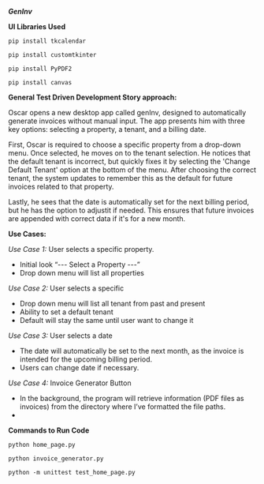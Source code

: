 ***GenInv***

**UI Libraries Used**

`pip install tkcalendar`

`pip install customtkinter`

`pip install PyPDF2`

`pip install canvas`

**General Test Driven Development Story approach:**

Oscar opens a new desktop app called genInv, designed to automatically generate invoices without manual input. The app presents him with three key options: selecting a property, a tenant, and a billing date. 

First, Oscar is required to choose a specific property from a drop-down menu. Once selected, he moves on to the tenant selection. He notices that the default tenant is incorrect, but quickly fixes it by selecting the 'Change Default Tenant' option at the bottom of the menu. After choosing the correct tenant, the system updates to remember this as the default for future invoices related to that property.

Lastly, he sees that the date is automatically set for the next billing period, but he has the option to adjustit if needed. This ensures that future invoices are appended with correct data if it's for a new month. 

**Use Cases:**

*Use Case 1:* User selects a specific property.

-   Initial look “--- Select a Property ---”
-   Drop down menu will list all properties 

*Use Case 2:* User selects a specific
-   Drop down menu will list all tenant from past and present
-   Ability to set a default tenant
-   Default will stay the same until user want to change it

*Use Case 3:* User selects a date

-   The date will automatically be set to the next month, as the invoice is intended for the upcoming billing period.
-   Users can change date if necessary. 

*Use Case 4:* Invoice Generator Button 

-   In the background, the program will retrieve information (PDF files as invoices) from the directory where I’ve formatted the file paths.
-   
**Commands to Run Code**

`python home_page.py`

`python invoice_generator.py`

`python -m unittest test_home_page.py`